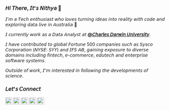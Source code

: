 ### 𝘏𝘪 𝘛𝘩𝘦𝘳𝘦, 𝘐𝘵'𝘴 𝘕𝘪𝘵𝘩𝘺𝘢 👋

𝘐’𝘮 𝘢 𝘛𝘦𝘤𝘩 𝘦𝘯𝘵𝘩𝘶𝘴𝘪𝘢𝘴𝘵 𝘸𝘩𝘰 𝘭𝘰𝘷𝘦𝘴 𝘵𝘶𝘳𝘯𝘪𝘯𝘨 𝘪𝘥𝘦𝘢𝘴 𝘪𝘯𝘵𝘰 𝘳𝘦𝘢𝘭𝘪𝘵𝘺 𝘸𝘪𝘵𝘩 𝘤𝘰𝘥𝘦 𝘢𝘯𝘥 𝘦𝘹𝘱𝘭𝘰𝘳𝘪𝘯𝘨 𝘥𝘢𝘵𝘢 𝘭𝘪𝘷𝘦 𝘪𝘯 𝘈𝘶𝘴𝘵𝘳𝘢𝘭𝘪𝘢 🫧

𝘐 𝘤𝘶𝘳𝘳𝘦𝘯𝘵𝘭𝘺 𝘸𝘰𝘳𝘬 𝘢𝘴 𝘢 𝘋𝘢𝘵𝘢 𝘈𝘯𝘢𝘭𝘺𝘴𝘵 𝘢𝘵 [**@𝘊𝘩𝘢𝘳𝘭𝘦𝘴 𝘋𝘢𝘳𝘸𝘪𝘯 𝘜𝘯𝘪𝘷𝘦𝘳𝘴𝘪𝘵𝘺**](𝘩𝘵𝘵𝘱𝘴://𝘸𝘸𝘸.𝘤𝘥𝘶.𝘦𝘥𝘶.𝘢𝘶/).

𝘐 𝘩𝘢𝘷𝘦 𝘤𝘰𝘯𝘵𝘳𝘪𝘣𝘶𝘵𝘦𝘥 𝘵𝘰 𝘨𝘭𝘰𝘣𝘢𝘭 𝘍𝘰𝘳𝘵𝘶𝘯𝘦 500 𝘤𝘰𝘮𝘱𝘢𝘯𝘪𝘦𝘴 𝘴𝘶𝘤𝘩 𝘢𝘴 𝘚𝘺𝘴𝘤𝘰 𝘊𝘰𝘳𝘱𝘰𝘳𝘢𝘵𝘪𝘰𝘯 (𝘕𝘠𝘚𝘌: 𝘚𝘠𝘠) 𝘢𝘯𝘥 𝘐𝘍𝘚 𝘈𝘉, 𝘨𝘢𝘪𝘯𝘪𝘯𝘨 𝘦𝘹𝘱𝘰𝘴𝘶𝘳𝘦 𝘵𝘰 𝘥𝘪𝘷𝘦𝘳𝘴𝘦 𝘥𝘰𝘮𝘢𝘪𝘯𝘴 𝘪𝘯𝘤𝘭𝘶𝘥𝘪𝘯𝘨 𝘧𝘪𝘯𝘵𝘦𝘤𝘩, 𝘦-𝘤𝘰𝘮𝘮𝘦𝘳𝘤𝘦, 𝘦𝘥𝘶𝘵𝘦𝘤𝘩 𝘢𝘯𝘥 𝘦𝘯𝘵𝘦𝘳𝘱𝘳𝘪𝘴𝘦 𝘴𝘰𝘧𝘵𝘸𝘢𝘳𝘦 𝘴𝘺𝘴𝘵𝘦𝘮𝘴. 

𝘖𝘶𝘵𝘴𝘪𝘥𝘦 𝘰𝘧 𝘸𝘰𝘳𝘬, 𝘐'𝘮 𝘪𝘯𝘵𝘦𝘳𝘦𝘴𝘵𝘦𝘥 𝘪𝘯 𝘧𝘰𝘭𝘭𝘰𝘸𝘪𝘯𝘨 𝘵𝘩𝘦 𝘥𝘦𝘷𝘦𝘭𝘰𝘱𝘮𝘦𝘯𝘵𝘴 𝘰𝘧 𝘴𝘤𝘪𝘦𝘯𝘤𝘦.

### 𝘓𝘦𝘵'𝘴 𝘊𝘰𝘯𝘯𝘦𝘤𝘵

[<img align="left" alt="NithyaRomeshikaYamasinghe | Twitter" width="22px" src="https://cdn.jsdelivr.net/npm/simple-icons@v3/icons/twitter.svg" />][twitter]
[<img align="left" alt="NithyaRomeshikaYamasinghe | LinkedIn" width="22px" src="https://cdn.jsdelivr.net/npm/simple-icons@v3/icons/linkedin.svg" />][linkedin]
[<img align="left" alt="NithyaRomeshikaYamasinghe | Facebook" width="22px" src="https://cdn.jsdelivr.net/npm/simple-icons@3.4.1/icons/facebook.svg" />][facebook]
[<img align="left" alt="NithyaRomeshikaYamasinghe | Instagram" width="22px" src="https://cdn.jsdelivr.net/npm/simple-icons@3.4.1/icons/instagram.svg" />][instagram]
[<img align="left" alt="NithyaRomeshikaYamasinghe | DEV" width="22px" src="https://d2fltix0v2e0sb.cloudfront.net/dev-badge.svg" />][DEV]

[twitter]: https://twitter.com/nitheeromeshi
[linkedin]: https://www.linkedin.com/in/nithya-romeshika-yamasinghe-4b6645180/
[facebook]: https://www.facebook.com/nithya.yamasinghe/
[instagram]: https://www.instagram.com/nithyayamasinghe/
[DEV]: https://dev.to/nithyayamsinghe
